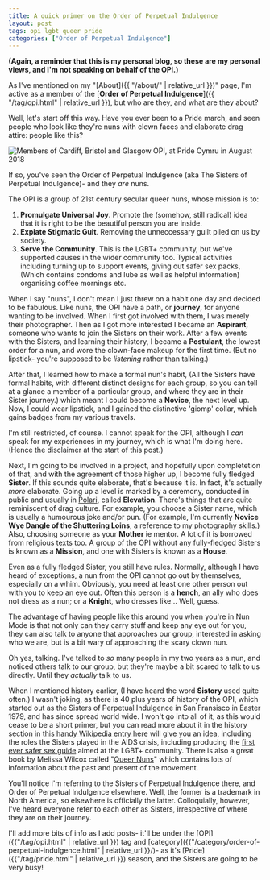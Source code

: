 ```yaml
---
title: A quick primer on the Order of Perpetual Indulgence
layout: post
tags: opi lgbt queer pride
categories: ["Order of Perpetual Indulgence"]
---
```


**(Again, a reminder that this is my personal blog, so these are my personal views, and I'm not speaking on behalf of the OPI.)**

As I've mentioned on my "[About]({{ "/about/" | relative_url }})" page, I'm active as a member of the [**Order of Perpetual Indulgence**]({{ "/tag/opi.html" | relative_url }}), but who are they, and what are they about?<!--more-->

Well, let's start off this way. Have you ever been to a Pride march, and seen people who look like they're nuns with clown faces and elaborate drag attire: people like this?

![Members of Cardiff, Bristol and Glasgow OPI, at Pride Cymru in August 2018]({{"/assets/img/opi_pride_cymru_2018.jpg"|relative_url}})

If so, you've seen the Order of Perpetual Indulgence (aka The Sisters of Perpetual Indulgence)- and they *are* nuns.

The OPI is a group of 21st century secular queer nuns, whose mission is to:
1. **Promulgate Universal Joy**. Promote the (somehow, still radical) idea that it is right to be the beautiful person you are inside.
2. **Expiate Stigmatic Guit**. Removing the unneccessary guilt piled on us by society.
3. **Serve the Community**. This is the LGBT+ community, but we've supported causes in the wider community too. Typical activities including turning up to support events, giving out safer sex packs, (Which contains condoms and lube as well as helpful information) organising coffee mornings etc.

When I say "nuns", I don't mean I just threw on a habit one day and decided to be fabulous. Like nuns, the OPI have a path, or **journey**, for anyone wanting to be involved. When I first got involved with them, I was merely their photographer. Then as I got more interested I became an **Aspirant**, someone who wants to join the Sisters on their work. After a few events with the Sisters, and learning their history, I became a **Postulant**, the lowest order for a nun, and wore the clown-face makeup for the first time. (But no lipstick- you're supposed to be *listening* rather than talking.) 

After that, I learned how to make a formal nun's habit, (All the Sisters have formal habits, with different distinct designs for each group, so you can tell at a glance a member of a particular group, and where they are in their Sister journey.) which meant I could become a **Novice**, the next level up. Now, I could wear lipstick, and I gained the distinctive 'giomp' collar, which gains badges from my various travels.

I'm still restricted, of course. I cannot speak for the OPI, although I *can* speak for my experiences in my journey, which is what I'm doing here. (Hence the disclaimer at the start of this post.)

Next, I'm going to be involved in a project, and hopefully upon completetion of that, and with the agreement of those higher up, I become fully fledged **Sister**. If this sounds quite elaborate, that's because it is. In fact, it's actually *more* elaborate. Going up a level is marked by a ceremony, conducted in public and usually in [Polari](https://en.wikipedia.org/wiki/Polari), called **Elevation**. There's things that are quite reminiscent of drag culture. For example, you choose a Sister name, which is usually a humourous joke and/or pun. (For example, I'm currently **Novice Wye Dangle of the Shuttering Loins**, a reference to my photography skills.) Also, choosing someone as your **Mother** ie mentor. A lot of it is borrowed from religious texts too. A group of the OPI without any fully-fledged Sisters is known as a **Mission**, and one with Sisters is known as a **House**.

Even as a fully fledged Sister, you still have rules. Normally, although I have heard of exceptions, a nun from the OPI cannot go out by themselves, especially on a whim. Obviously, you need at least one other person out with you to keep an eye out. Often this person is a **hench**, an ally who does not dress as a nun; or a **Knight**, who dresses like... Well, guess. 

The advantage of having people like this around you when you're in Nun Mode is that not only can they carry stuff and keep any eye out for you, they can also talk to anyone that approaches our group, interested in asking who we are, but is a bit wary of approaching the scary clown nun. 

Oh yes, talking. I've talked to *so* many people in my two years as a nun, and noticed others talk to our group, but they're maybe a bit scared to talk to us directly. Until they *actually* talk to us. 

When I mentioned history earlier, (I have heard the word **Sistory** used quite often.) I wasn't joking, as there is 40 plus years of history of the OPI, which started out as the Sisters of Perpetual Indulgence in San Fransisco in Easter 1979, and has since spread world wide. I won't go into all of it, as this would cease to be a short primer, but you can read more about it in the history section in [this handy Wikipedia entry here](https://en.wikipedia.org/wiki/Sisters_of_Perpetual_Indulgence) will give you an idea, including the roles the Sisters played in the AIDS crisis, including producing the [first ever safer sex guide](https://www.gayinthe80s.com/2013/08/1982-safer-sex-play-fair/) aimed at the LGBT+ community. There is also a great book by Melissa Wilcox called "[Queer Nuns](https://nyupress.org/9781479820368/queer-nuns/)" which contains lots of information about the past and present of the movement. 

You'll notice I'm referring to the Sisters of Perpetual Indulgence there, and Order of Perpetual Indulgence elsewhere. Well, the former is a trademark in North America, so elsewhere is officially the latter. Colloquially, however, I've heard everyone refer to each other as Sisters, irrespective of where they are on their journey. 

I'll add more bits of info as I add posts- it'll be under the [OPI]({{"/tag/opi.html" | relative_url }}) tag and [category]({{"/category/order-of-perpetual-indulgence.html" | relative_url }}/)- as it's [Pride]({{"/tag/pride.html" | relative_url }}) season, and the Sisters are going to be very busy!